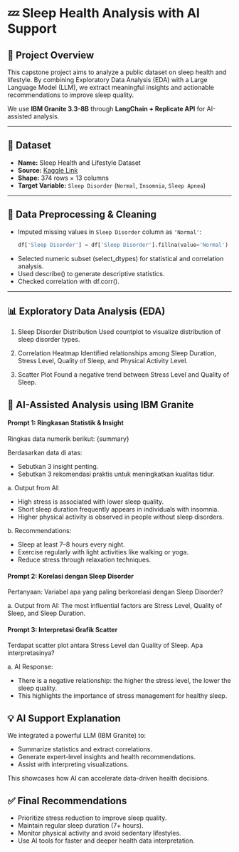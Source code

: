 # 💤 Sleep Health Analysis with AI Support

## 📌 Project Overview

This capstone project aims to analyze a public dataset on sleep health and lifestyle. By combining Exploratory Data Analysis (EDA) with a Large Language Model (LLM), we extract meaningful insights and actionable recommendations to improve sleep quality.

We use **IBM Granite 3.3-8B** through **LangChain + Replicate API** for AI-assisted analysis.

---

## 📂 Dataset

- **Name:** Sleep Health and Lifestyle Dataset  
- **Source:** [Kaggle Link](https://www.kaggle.com/datasets/uom190346a/sleep-health-and-lifestyle-dataset)  
- **Shape:** 374 rows × 13 columns  
- **Target Variable:** `Sleep Disorder` (`Normal`, `Insomnia`, `Sleep Apnea`)  

---

## 🧼 Data Preprocessing & Cleaning

- Imputed missing values in `Sleep Disorder` column as `'Normal'`:
  ```python
  df['Sleep Disorder'] = df['Sleep Disorder'].fillna(value='Normal')
- Selected numeric subset (select_dtypes) for statistical and correlation analysis.
- Used describe() to generate descriptive statistics.
- Checked correlation with df.corr().

--- 

## 📊 Exploratory Data Analysis (EDA)

1. Sleep Disorder Distribution
Used countplot to visualize distribution of sleep disorder types.

2. Correlation Heatmap
Identified relationships among Sleep Duration, Stress Level, Quality of Sleep, and Physical Activity Level.

3. Scatter Plot
Found a negative trend between Stress Level and Quality of Sleep.

## 🤖 AI-Assisted Analysis using IBM Granite

#### Prompt 1: Ringkasan Statistik & Insight

Ringkas data numerik berikut:
{summary}

Berdasarkan data di atas:
- Sebutkan 3 insight penting.
- Sebutkan 3 rekomendasi praktis untuk meningkatkan kualitas tidur.

a. Output from AI:
- High stress is associated with lower sleep quality.
- Short sleep duration frequently appears in individuals with insomnia.
- Higher physical activity is observed in people without sleep disorders.

b. Recommendations:
- Sleep at least 7–8 hours every night.
- Exercise regularly with light activities like walking or yoga.
- Reduce stress through relaxation techniques.

#### Prompt 2: Korelasi dengan Sleep Disorder

Pertanyaan:
Variabel apa yang paling berkorelasi dengan Sleep Disorder?

a. Output from AI:
The most influential factors are Stress Level, Quality of Sleep, and Sleep Duration.

#### Prompt 3: Interpretasi Grafik Scatter

Terdapat scatter plot antara Stress Level dan Quality of Sleep.
Apa interpretasinya?

a. AI Response:
- There is a negative relationship: the higher the stress level, the lower the sleep quality.
- This highlights the importance of stress management for healthy sleep.

## 💡 AI Support Explanation
We integrated a powerful LLM (IBM Granite) to:
- Summarize statistics and extract correlations.
- Generate expert-level insights and health recommendations.
- Assist with interpreting visualizations.

This showcases how AI can accelerate data-driven health decisions.

## ✅ Final Recommendations
- Prioritize stress reduction to improve sleep quality.
- Maintain regular sleep duration (7+ hours).
- Monitor physical activity and avoid sedentary lifestyles.
- Use AI tools for faster and deeper health data interpretation.

